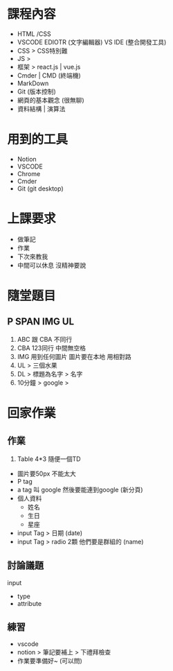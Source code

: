 # 課程內容
- HTML /CSS
- VSCODE EDIOTR (文字編輯器) VS IDE (整合開發工具)
- CSS > CSS特別難
- JS > 
- 框架  >  react.js | vue.js
- Cmder | CMD (終端機)
- MarkDown 
- Git (版本控制)
- 網頁的基本觀念  (很無聊)
- 資料結構 | 演算法

# 用到的工具
- Notion
- VSCODE
- Chrome 
- Cmder
- Git  (git desktop)

# 上課要求
- 做筆記
- 作業 
- 下次來教我
- 中間可以休息 沒精神要說



# 隨堂題目

## P SPAN IMG UL 
1. ABC 跟 CBA 不同行
2. CBA 123同行 中間無空格
3. IMG 用到任何圖片 圖片要在本地 用相對路
4. UL  > 三個水果
5. DL  > 標題為名字  > 名字 
6. 10分鐘 > google > 


# 回家作業

## 作業
1. Table  4*3
  隨便一個TD
  - 圖片要50px 不能太大
  - P tag
  - a tag 叫 google  然後要能連到google  (新分頁)
  - 個人資料
    - 姓名 
    - 生日
    - 星座
  - input Tag > 日期 (date)
  - input Tag > radio 2顆 他們要是群組的 (name)

## 討論議題
 input
  - type
  - attribute


## 練習
- vscode
- notion  > 筆記要補上 > 下禮拜檢查
- 作業要準備好~ (可以問)